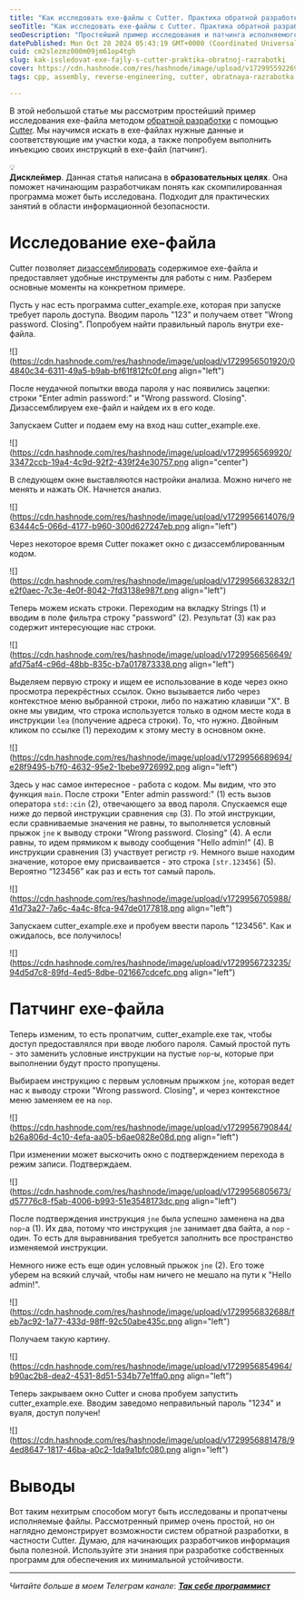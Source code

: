 ```yaml
---
title: "Как исследовать exe-файлы с Cutter. Практика обратной разработки"
seoTitle: "Как исследовать exe-файлы с Cutter. Практика обратной разработки"
seoDescription: "Простейший пример исследования и патчинга исполняемого файла с помощью Cutter"
datePublished: Mon Oct 28 2024 05:43:19 GMT+0000 (Coordinated Universal Time)
cuid: cm2slezmz000m09jm61op4tgh
slug: kak-issledovat-exe-fajly-s-cutter-praktika-obratnoj-razrabotki
cover: https://cdn.hashnode.com/res/hashnode/image/upload/v1729955922693/7c979845-80bd-4537-846e-d14120876e41.png
tags: cpp, assembly, reverse-engineering, cutter, obratnaya-razrabotka, informacionnaya-bezopasnost

---
```


В этой небольшой статье мы рассмотрим простейший пример исследования exe-файла методом [обратной разработки](https://ru.wikipedia.org/wiki/%D0%9E%D0%B1%D1%80%D0%B0%D1%82%D0%BD%D0%B0%D1%8F_%D1%80%D0%B0%D0%B7%D1%80%D0%B0%D0%B1%D0%BE%D1%82%D0%BA%D0%B0) с помощью [Cutter](https://cutter.re/). Мы научимся искать в exe-файлах нужные данные и соответствующие им участки кода, а также попробуем выполнить инъекцию своих инструкций в exe-файл (патчинг).

<div data-node-type="callout">
<div data-node-type="callout-emoji">💡</div>
<div data-node-type="callout-text"><strong>Дисклеймер</strong>. Данная статья написана в <strong>образовательных целях</strong>. Она поможет начинающим разработчикам понять как скомпилированная программа может быть исследована. Подходит для практических занятий в области информационной безопасности.</div>
</div>

# Исследование exe-файла

Cutter позволяет [дизассемблировать](https://ru.wikipedia.org/wiki/%D0%94%D0%B8%D0%B7%D0%B0%D1%81%D1%81%D0%B5%D0%BC%D0%B1%D0%BB%D0%B5%D1%80) содержимое exe-файла и предоставляет удобные инструменты для работы с ним. Разберем основные моменты на конкретном примере.

Пусть у нас есть программа cutter\_example.exe, которая при запуске требует пароль доступа. Вводим пароль "123" и получаем ответ "Wrong password. Closing". Попробуем найти правильный пароль внутри exe-файла.

![](https://cdn.hashnode.com/res/hashnode/image/upload/v1729956501920/04840c34-6311-49a5-b9ab-bf61f812fc0f.png align="left")

После неудачной попытки ввода пароля у нас появились зацепки: строки "Enter admin password:" и "Wrong password. Closing". Дизассемблируем exe-файл и найдем их в его коде.

Запускаем Cutter и подаем ему на вход наш cutter\_example.exe.

![](https://cdn.hashnode.com/res/hashnode/image/upload/v1729956569920/33472ccb-19a4-4c9d-92f2-439f24e30757.png align="center")

В следующем окне выставляются настройки анализа. Можно ничего не менять и нажать ОК. Начнется анализ.

![](https://cdn.hashnode.com/res/hashnode/image/upload/v1729956614076/963444c5-066d-4177-b960-300d627247eb.png align="left")

Через некоторое время Cutter покажет окно с дизассемблированным кодом.

![](https://cdn.hashnode.com/res/hashnode/image/upload/v1729956632832/1e2f0aec-7c3e-4e0f-8042-7fd3138e987f.png align="left")

Теперь можем искать строки. Переходим на вкладку Strings (1) и вводим в поле фильтра строку "password" (2). Результат (3) как раз содержит интересующие нас строки.

![](https://cdn.hashnode.com/res/hashnode/image/upload/v1729956656649/afd75af4-c96d-48bb-835c-b7a017873338.png align="left")

Выделяем первую строку и ищем ее использование в коде через окно просмотра перекрёстных ссылок. Окно вызывается либо через контекстное меню выбранной строки, либо по нажатию клавиши "X". В окне мы увидим, что строка используется только в одном месте кода в инструкции `lea` (получение адреса строки). То, что нужно. Двойным кликом по ссылке (1) переходим к этому месту в основном окне.

![](https://cdn.hashnode.com/res/hashnode/image/upload/v1729956689694/e28f9495-b7f0-4632-95e2-1bebe9726992.png align="left")

Здесь у нас самое интересное - работа с кодом. Мы видим, что это функция `main`. После строки "Enter admin password:" (1) есть вызов оператора `std::cin` (2), отвечающего за ввод пароля. Спускаемся еще ниже до первой инструкции сравнения `cmp` (3). По этой инструкции, если сравниваемые значения не равны, то выполняется условный прыжок `jne` к выводу строки "Wrong password. Closing" (4). А если равны, то идем прямиком к выводу сообщения "Hello admin!" (4). В инструкции сравнения (3) участвует регистр `r9`. Немного выше находим значение, которое ему присваивается - это строка `[str.123456]` (5). Вероятно “123456” как раз и есть тот самый пароль.

![](https://cdn.hashnode.com/res/hashnode/image/upload/v1729956705988/41d73a27-7a6c-4a4c-8fca-947de0177818.png align="left")

Запускаем cutter\_example.exe и пробуем ввести пароль "123456". Как и ожидалось, все получилось!

![](https://cdn.hashnode.com/res/hashnode/image/upload/v1729956723235/94d5d7c8-89fd-4ed5-8dbe-021667cdcefc.png align="left")

# Патчинг exe-файла

Теперь изменим, то есть пропатчим, cutter\_example.exe так, чтобы доступ предоставлялся при вводе любого пароля. Самый простой путь - это заменить условные инструкции на пустые `nop`\-ы, которые при выполнении будут просто пропущены.

Выбираем инструкцию с первым условным прыжком `jne`, которая ведет нас к выводу строки "Wrong password. Closing", и через контекстное меню заменяем ее на `nop`.

![](https://cdn.hashnode.com/res/hashnode/image/upload/v1729956790844/b26a806d-4c10-4efa-aa05-b6ae0828e08d.png align="left")

При изменении может выскочить окно с подтверждением перехода в режим записи. Подтверждаем.

![](https://cdn.hashnode.com/res/hashnode/image/upload/v1729956805673/d57776c8-f5ab-4006-b993-51e3548173dc.png align="left")

После подтверждения инструкция `jne` была успешно заменена на два `nop`\-а (1). Их два, потому что инструкция `jne` занимает два байта, а `nop` - один. То есть для выравнивания требуется заполнить все пространство изменяемой инструкции.

Немного ниже есть еще один условный прыжок `jne` (2). Его тоже уберем на всякий случай, чтобы нам ничего не мешало на пути к "Hello admin!".

![](https://cdn.hashnode.com/res/hashnode/image/upload/v1729956832688/feb7ac92-1a77-433d-98ff-92c50abe435c.png align="left")

Получаем такую картину.

![](https://cdn.hashnode.com/res/hashnode/image/upload/v1729956854964/b90ac2b8-dea2-4531-8d51-534b77e1ffa0.png align="left")

Теперь закрываем окно Cutter и снова пробуем запустить cutter\_example.exe. Вводим заведомо неправильный пароль "1234" и вуаля, доступ получен!

![](https://cdn.hashnode.com/res/hashnode/image/upload/v1729956881478/94ed8647-1817-46ba-a0c2-1da9a1bfc080.png align="left")

# Выводы

Вот таким нехитрым способом могут быть исследованы и пропатчены исполняемые файлы. Рассмотренный пример очень простой, но он наглядно демонстрирует возможности систем обратной разработки, в частности Cutter. Думаю, для начинающих разработчиков информация была полезной. Используйте эти знания при разработке собственных программ для обеспечения их минимальной устойчивости.

---

*Читайте больше в моем Телеграм* *канале*: [***Так себе программист***](https://t.me/mediocre_developer)
